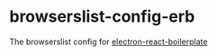 # browserslist-config-erb

The browserslist config for [electron-react-boilerplate](https://github.com/electron-react-boilerplate/electron-react-boilerplate)
